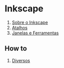 # Inkscape

1. [Sobre o Inkscape](estudos/about.md)
1. [Atalhos](estudos/atalhos.md)
1. [Janelas e Ferramentas](estudos/janelas-ferramentas.md)

## How to

1. [Diversos](estudos/diversos.md)